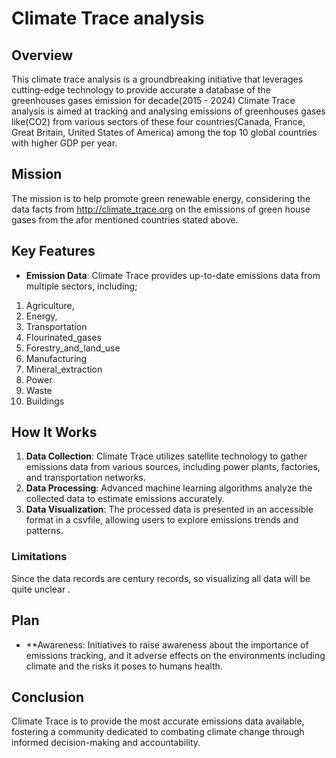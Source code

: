 # Climate Trace analysis

## Overview
This climate trace analysis is a groundbreaking initiative that leverages cutting-edge technology to provide accurate a database of the greenhouses gases emission for decade(2015 - 2024)
Climate Trace analysis is aimed at tracking and analysing  emissions of greenhouses gases like(CO2) from various sectors of these four countries(Canada, France, Great Britain, United States of America) among the top 10 global countries with higher GDP per year.



## Mission
The mission is to help promote green renewable energy, considering the data facts from http://climate_trace.org on the emissions of green house gases from the afor mentioned countries stated above. 

## Key Features
- **Emission Data**: Climate Trace provides up-to-date emissions data from multiple sectors, including;
1. Agriculture,
2. Energy,
3. Transportation
4. Flourinated_gases
5. Forestry_and_land_use
6. Manufacturing
7. Mineral_extraction
8. Power
9. Waste
10. Buildings

## How It Works
1. **Data Collection**: Climate Trace utilizes satellite technology to gather emissions data from various sources, including power plants, factories, and transportation networks.
2. **Data Processing**: Advanced machine learning algorithms analyze the collected data to estimate emissions accurately.
3. **Data Visualization**: The processed data is presented in an accessible format in a csvfile, allowing users to explore emissions trends and patterns.

### Limitations
Since the data records are century records, so visualizing all data will be quite unclear .








## Plan
- **Awareness: Initiatives to raise awareness about the importance of emissions tracking,  and it adverse effects on the environments including climate and the risks it poses to humans health.

## Conclusion
Climate Trace is  to provide the most accurate emissions data available, fostering a community dedicated to combating climate change through informed decision-making and accountability.



